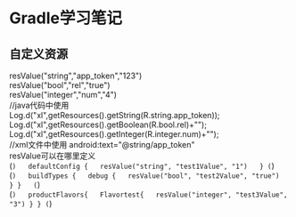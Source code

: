 # Gradle学习笔记  
## 自定义资源  
resValue("string","app_token","123")  
resValue("bool","rel","true")  
resValue("integer","num","4")  
//java代码中使用  
Log.d("xl",getResources().getString(R.string.app_token));  
Log.d("xl",getResources().getBoolean(R.bool.rel)+"");  
Log.d("xl",getResources().getInteger(R.integer.num)+"");  
//xml文件中使用
android:text="@string/app_token"  
resValue可以在哪里定义  
(```)  
defaultConfig {  
    resValue("string", "test1Value", "1")  
}
(```)  
(```)  
buildTypes {  
    debug {  
        resValue("bool", "test2Value", "true")  
    }
}  
(```)  
(```)  
productFlavors{  
    Flavortest{  
        resValue("integer", "test3Value", "3")
    }
}
(```)  

